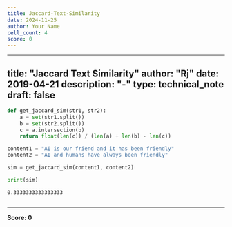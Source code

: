 ```yaml
---
title: Jaccard-Text-Similarity
date: 2024-11-25
author: Your Name
cell_count: 4
score: 0
---
```


---
title: "Jaccard Text Similarity"
author: "Rj"
date: 2019-04-21
description: "-"
type: technical_note
draft: false
---

```python
def get_jaccard_sim(str1, str2): 
    a = set(str1.split()) 
    b = set(str2.split())
    c = a.intersection(b)
    return float(len(c)) / (len(a) + len(b) - len(c))
```


```python
content1 = "AI is our friend and it has been friendly"
content2 = "AI and humans have always been friendly"

sim = get_jaccard_sim(content1, content2)

print(sim)
```

    0.3333333333333333



```python

```


---
**Score: 0**